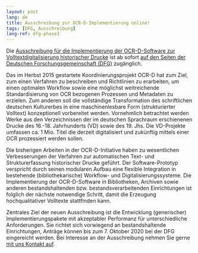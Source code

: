 ```yaml
---
layout: post
lang: de
title: Ausschreibung zur OCR-D-Implementierung online!
tags: [DFG, Ausschreibung]
lang-ref: dfg-phase3
---
```


Die [Ausschreibung für die Implementierung der OCR-D-Software zur Volltextdigitalisierung historischer Drucke](https://www.dfg.de/download/pdf/foerderung/programme/lis/ausschreibung_ocr_implementierung.pdf) 
ist ab sofort [auf den Seiten der Deutschen Forschungsgemeinschaft (DFG)](https://www.dfg.de/foerderung/programme/infrastruktur/lis/) zugänglich.

Das im Herbst 2015 gestartete Koordinierungsprojekt OCR-D hat zum Ziel, zum
einen Verfahren zu beschreiben und Richtlinien zu erarbeiten, um einen
optimalen Workflow sowie eine möglichst weitreichende Standardisierung von OCR
bezogenen Prozessen und Metadaten zu erzielen. Zum anderen soll die
vollständige Transformation des schriftlichen deutschen Kulturerbes in eine
maschinenlesbare Form (strukturierter Volltext) konzeptionell vorbereitet
werden. Vornehmlich betrachtet werden Werke aus den Verzeichnissen der im
deutschen Sprachraum erschienenen Drucke des 16.-18. Jahrhunderts (VD) sowie
des 19. Jhs. Die VD-Projekte umfassen ca. 1 Mio. Titel die derzeit
digitalisiert und zukünftig mittels einer OCR prozessiert werden sollen.

Die bisherigen Arbeiten in der OCR-D-Initiative haben zu wesentlichen
Verbesserungen der Verfahren zur automatischen Text- und Strukturerfassung
historischer Drucke geführt. Der Software-Prototyp verspricht durch seinen
modularen Aufbau eine flexible Integration in bestehende (bibliothekarische)
Workflow- und Digitalisierungssysteme. Die Implementierung der OCR-D-Software
in Bibliotheken, Archiven sowie anderen bestandshaltenden bzw.
bestandsverarbeitenden Einrichtungen ist folglich der nächste notwendige
Schritt, damit die Erzeugung hochqualitativer Volltexte stattfinden kann.

Zentrales Ziel der neuen Ausschreibung ist die Entwicklung (generischer)
Implementierungspakete mit akzeptabler Performanz für unterschiedliche
Anforderungen. Sie richtet sich vorwiegend an bestandshaltende Einrichtungen,
Anträge können bis zum 7. Oktober 2020 bei der DFG eingereicht werden. Bei
Interesse an der Ausschreibung nehmen Sie gerne [mit uns Kontakt auf](/de/contact).
